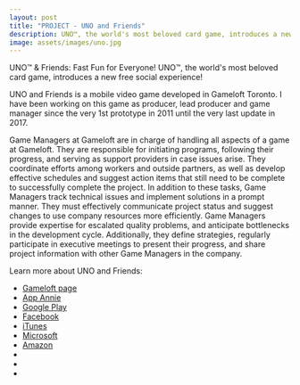 ```yaml
---
layout: post
title: "PROJECT - UNO and Friends"
description: UNO™, the world's most beloved card game, introduces a new free social experience!
image: assets/images/uno.jpg
---
```


UNO™ & Friends: Fast Fun for Everyone!
UNO™, the world's most beloved card game, introduces a new free social experience!

UNO and Friends is a mobile video game developed in Gameloft Toronto. I have been working on this game as producer, lead producer and game manager since the very 1st prototype in 2011 until the very last update in 2017.

Game Managers at Gameloft are in charge of handling all aspects of a game at Gameloft. They are responsible for initiating programs, following their progress, and serving as support providers in case issues arise. They coordinate efforts among workers and outside partners, as well as develop effective schedules and suggest action items that still need to be complete to successfully complete the project.
In addition to these tasks, Game Managers track technical issues and implement solutions in a prompt manner. They must effectively communicate project status and suggest changes to use company resources more efficiently. Game Managers provide expertise for escalated quality problems, and anticipate bottlenecks in the development cycle. Additionally, they define strategies, regularly participate in executive meetings to present their progress, and share project information with other Game Managers in the company.

Learn more about UNO and Friends:
- <a href="https://www.gameloft.com/en/game/uno-and-friends">Gameloft page</a>
- <a href="https://www.appannie.com/en/apps/ios/app/uno-friends-classic-card-game/">App Annie</a>
- <a href="https://play.google.com/store/apps/details?id=com.gameloft.android.ANMP.GloftUOHM&hl=en">Google Play</a>
- <a href="https://www.facebook.com/UNOandFriends/">Facebook</a>
- <a href="https://itunes.apple.com/ca/app/uno-friends/id537263603?mt=8">iTunes</a>
- <a href="https://www.microsoft.com/en-us/store/p/uno-friends-the-classic-card-game-goes-social/9wzdncrfj267">Microsoft</a>
- <a href="https://www.amazon.ca/UNO-TM-Friends-Classic-Social/dp/B00DRPVE3M">Amazon</a>
- <a href=""></a>
- <a href=""></a>
- <a href=""></a>